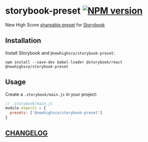 # storybook-preset [![NPM version](https://img.shields.io/npm/v/@newhighsco/storybook-preset.svg)](https://www.npmjs.com/package/@newhighsco/storybook-preset)

New High Score [shareable preset](https://storybook.js.org/docs/presets/introduction/) for [Storybook](https://storybook.js.org/)

## Installation

Install Storybook and `@newhighsco/storybook-preset`:

```
npm install --save-dev babel-loader @storybook/react @newhighsco/storybook-preset
```

## Usage

Create a `.storybook/main.js` in your project:

```js
// .storybook/main.js
module.exports = {
  presets: ['@newhighsco/storybook-preset']
}
```

## [CHANGELOG](CHANGELOG.md)
